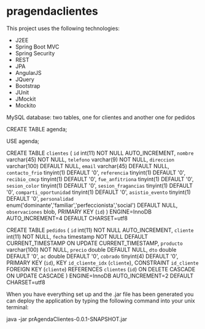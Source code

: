 # pragendaclientes

This project uses the following technologies:

- J2EE
- Spring Boot MVC
- Spring Security
- REST
- JPA
- AngularJS
- JQuery
- Bootstrap
- JUnit
- JMockit
- Mockito

MySQL database: two tables, one for clientes and another one for pedidos

CREATE TABLE agenda;

USE agenda;

CREATE TABLE `clientes` (
  `id` int(11) NOT NULL AUTO_INCREMENT,
  `nombre` varchar(45) NOT NULL,
  `telefono` varchar(9) NOT NULL,
  `direccion` varchar(100) DEFAULT NULL,
  `email` varchar(45) DEFAULT NULL,
  `contacto_frio` tinyint(1) DEFAULT '0',
  `referencia` tinyint(1) DEFAULT '0',
  `recibio_cmcp` tinyint(1) DEFAULT '0',
  `fue_anfitriona` tinyint(1) DEFAULT '0',
  `sesion_color` tinyint(1) DEFAULT '0',
  `sesion_fragancias` tinyint(1) DEFAULT '0',
  `comparti_oportunidad` tinyint(1) DEFAULT '0',
  `asistio_evento` tinyint(1) DEFAULT '0',
  `personalidad` enum('dominante','familiar','perfeccionista','social') DEFAULT NULL,
  `observaciones` blob,
  PRIMARY KEY (`id`)
) ENGINE=InnoDB AUTO_INCREMENT=4 DEFAULT CHARSET=utf8

CREATE TABLE `pedidos` (
  `id` int(11) NOT NULL AUTO_INCREMENT,
  `cliente` int(11) NOT NULL,
  `fecha` timestamp NOT NULL DEFAULT CURRENT_TIMESTAMP ON UPDATE CURRENT_TIMESTAMP,
  `producto` varchar(100) NOT NULL,
  `precio` double DEFAULT NULL,
  `dto` double DEFAULT '0',
  `ac` double DEFAULT '0',
  `cobrado` tinyint(4) DEFAULT '0',
  PRIMARY KEY (`id`),
  KEY `id_cliente_idx` (`cliente`),
  CONSTRAINT `id_cliente` FOREIGN KEY (`cliente`) REFERENCES `clientes` (`id`) ON DELETE CASCADE ON UPDATE CASCADE
) ENGINE=InnoDB AUTO_INCREMENT=2 DEFAULT CHARSET=utf8

When you have everything set up and the .jar file has been generated you can deploy the application by typing the following command into your unix terminal:

java -jar prAgendaClientes-0.0.1-SNAPSHOT.jar

